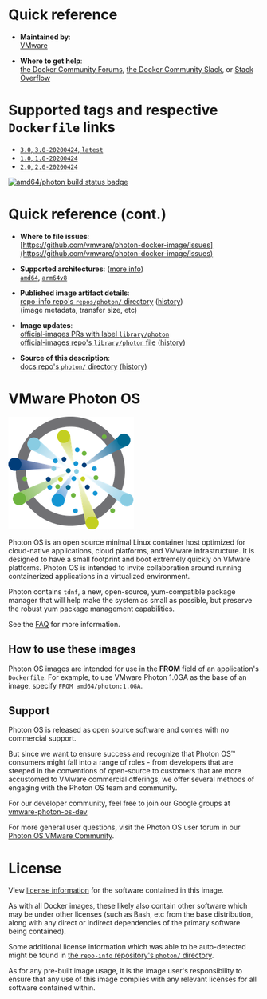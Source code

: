 <!--

********************************************************************************

WARNING:

    DO NOT EDIT "photon/README.md"

    IT IS AUTO-GENERATED

    (from the other files in "photon/" combined with a set of templates)

********************************************************************************

-->

# Quick reference

-	**Maintained by**:  
	[VMware](https://github.com/vmware/photon-docker-image)

-	**Where to get help**:  
	[the Docker Community Forums](https://forums.docker.com/), [the Docker Community Slack](http://dockr.ly/slack), or [Stack Overflow](https://stackoverflow.com/search?tab=newest&q=docker)

# Supported tags and respective `Dockerfile` links

-	[`3.0`, `3.0-20200424`, `latest`](https://github.com/vmware/photon-docker-image/blob/5a5ac7caccd1299e9481bac190806d89e5010615/docker/Dockerfile)
-	[`1.0`, `1.0-20200424`](https://github.com/vmware/photon-docker-image/blob/7f5b8dc3b62cc2c8d20149e65a4efba9e406ffc5/docker/Dockerfile)
-	[`2.0`, `2.0-20200424`](https://github.com/vmware/photon-docker-image/blob/2750e1b68c08545e8cca639cec3ea716ef406d1d/docker/Dockerfile)

[![amd64/photon build status badge](https://img.shields.io/jenkins/s/https/doi-janky.infosiftr.net/job/multiarch/job/amd64/job/photon.svg?label=amd64/photon%20%20build%20job)](https://doi-janky.infosiftr.net/job/multiarch/job/amd64/job/photon/)

# Quick reference (cont.)

-	**Where to file issues**:  
	[https://github.com/vmware/photon-docker-image/issues](https://github.com/vmware/photon-docker-image/issues)

-	**Supported architectures**: ([more info](https://github.com/docker-library/official-images#architectures-other-than-amd64))  
	[`amd64`](https://hub.docker.com/r/amd64/photon/), [`arm64v8`](https://hub.docker.com/r/arm64v8/photon/)

-	**Published image artifact details**:  
	[repo-info repo's `repos/photon/` directory](https://github.com/docker-library/repo-info/blob/master/repos/photon) ([history](https://github.com/docker-library/repo-info/commits/master/repos/photon))  
	(image metadata, transfer size, etc)

-	**Image updates**:  
	[official-images PRs with label `library/photon`](https://github.com/docker-library/official-images/pulls?q=label%3Alibrary%2Fphoton)  
	[official-images repo's `library/photon` file](https://github.com/docker-library/official-images/blob/master/library/photon) ([history](https://github.com/docker-library/official-images/commits/master/library/photon))

-	**Source of this description**:  
	[docs repo's `photon/` directory](https://github.com/docker-library/docs/tree/master/photon) ([history](https://github.com/docker-library/docs/commits/master/photon))

# VMware Photon OS

![logo](https://raw.githubusercontent.com/docker-library/docs/de9a58372c9e1e58ccb08186ab6ebed278b86521/photon/logo.png)

Photon OS is an open source minimal Linux container host optimized for cloud-native applications, cloud platforms, and VMware infrastructure. It is designed to have a small footprint and boot extremely quickly on VMware platforms. Photon OS is intended to invite collaboration around running containerized applications in a virtualized environment.

Photon contains `tdnf`, a new, open-source, yum-compatible package manager that will help make the system as small as possible, but preserve the robust yum package management capabilities.

See the [FAQ](http://vmware.github.io/photon/assets/files/photon_faqs.pdf) for more information.

## How to use these images

Photon OS images are intended for use in the **FROM** field of an application's `Dockerfile`. For example, to use VMware Photon 1.0GA as the base of an image, specify `FROM amd64/photon:1.0GA`.

## Support

Photon OS is released as open source software and comes with no commercial support.

But since we want to ensure success and recognize that Photon OS™ consumers might fall into a range of roles - from developers that are steeped in the conventions of open-source to customers that are more accustomed to VMware commercial offerings, we offer several methods of engaging with the Photon OS team and community.

For our developer community, feel free to join our Google groups at [vmware-photon-os-dev](https://groups.google.com/forum/#%21forum/vmware-photon-dev)

For more general user questions, visit the Photon OS user forum in our [Photon OS VMware Community](http://communities.vmware.com/community/vmtn/devops/project-photon).

# License

View [license information](https://github.com/vmware/photon/blob/master/LICENSE) for the software contained in this image.

As with all Docker images, these likely also contain other software which may be under other licenses (such as Bash, etc from the base distribution, along with any direct or indirect dependencies of the primary software being contained).

Some additional license information which was able to be auto-detected might be found in [the `repo-info` repository's `photon/` directory](https://github.com/docker-library/repo-info/tree/master/repos/photon).

As for any pre-built image usage, it is the image user's responsibility to ensure that any use of this image complies with any relevant licenses for all software contained within.
